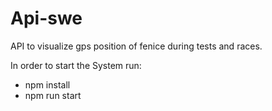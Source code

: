 # Api-swe
API to visualize gps position of fenice during tests and races.

In order to start the System run:
  - npm install
  - npm run start
